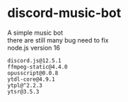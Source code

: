 # discord-music-bot
A simple music bot  
there are still many bug need to fix  
node.js version 16  

```
discord.js@12.5.1  
ffmpeg-static@4.4.0  
opusscript@0.0.8  
ytdl-core@4.9.1  
ytpl@^2.2.3  
ytsr@3.5.3  
```
